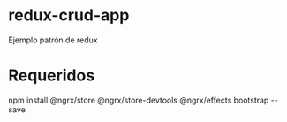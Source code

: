 # redux-crud-app
Ejemplo patrón de redux

# Requeridos
npm install @ngrx/store @ngrx/store-devtools @ngrx/effects bootstrap --save